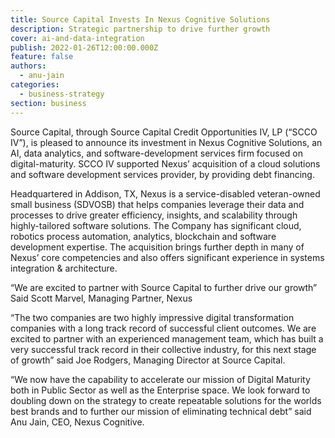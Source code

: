 ```yaml
---
title: Source Capital Invests In Nexus Cognitive Solutions
description: Strategic partnership to drive further growth
cover: ai-and-data-integration
publish: 2022-01-26T12:00:00.000Z
feature: false
authors:
  - anu-jain
categories:
  - business-strategy
section: business
---
```

 

Source Capital, through Source Capital Credit Opportunities IV, LP (“SCCO IV”), is pleased to announce its investment in Nexus Cognitive Solutions, an AI, data analytics, and software-development services firm focused on digital-maturity. SCCO IV supported Nexus’ acquisition of a cloud solutions and software development services provider, by providing debt financing.

Headquartered in Addison, TX, Nexus is a service-disabled veteran-owned small business (SDVOSB) that helps companies leverage their data and processes to drive greater efficiency, insights, and scalability through highly-tailored software solutions. The Company has significant cloud, robotics process automation, analytics, blockchain and software development expertise. The acquisition brings further depth in many of Nexus’ core competencies and also offers significant experience in systems integration & architecture.

“We are excited to partner with Source Capital to further drive our growth” Said Scott Marvel, Managing Partner, Nexus

“The two companies are two highly impressive digital transformation companies with a long track record of successful client outcomes. We are excited to partner with an experienced management team, which has built a very successful track record in their collective industry, for this next stage of growth” said Joe Rodgers, Managing Director at Source Capital.

“We now have the capability to accelerate our mission of Digital Maturity both in Public Sector as well as the Enterprise space.  We look forward to doubling down on the strategy to create repeatable solutions for the worlds best brands and to further our mission of eliminating technical debt” said Anu Jain, CEO, Nexus Cognitive.